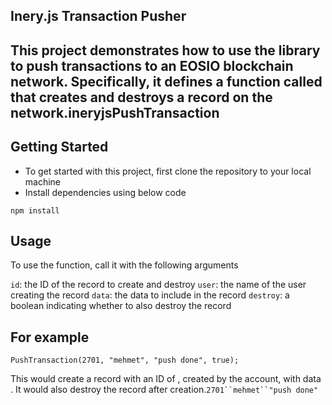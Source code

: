 ## Inery.js Transaction Pusher
## This project demonstrates how to use the  library to push transactions to an EOSIO blockchain network. Specifically, it defines a function called  that creates and destroys a record on the network.ineryjsPushTransaction

## Getting Started
* To get started with this project, first clone the repository to your local machine
* Install dependencies using below code
```
npm install
```
## Usage
To use the  function, call it with the following arguments

`id`: the ID of the record to create and destroy
`user`: the name of the user creating the record
`data`: the data to include in the record
`destroy`: a boolean indicating whether to also destroy the record

## For example

```
PushTransaction(2701, "mehmet", "push done", true);
```
This would create a record with an ID of , created by the  account, with data . It would also destroy the record after creation.`2701``mehmet``"push done"`
